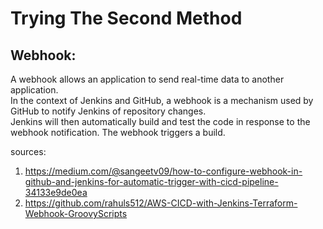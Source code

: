# Trying The Second Method

## Webhook:
A webhook allows an application to send real-time data to another application. </br>
In the context of Jenkins and GitHub, a webhook is a mechanism used by GitHub to notify Jenkins of repository changes. </br>
Jenkins will then automatically build and test the code in response to the webhook notification. The webhook triggers a build. </br>


sources: </br>
1. https://medium.com/@sangeetv09/how-to-configure-webhook-in-github-and-jenkins-for-automatic-trigger-with-cicd-pipeline-34133e9de0ea
2. https://github.com/rahuls512/AWS-CICD-with-Jenkins-Terraform-Webhook-GroovyScripts
